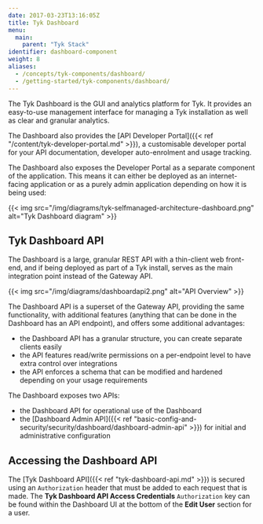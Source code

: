 ```yaml
---
date: 2017-03-23T13:16:05Z
title: Tyk Dashboard
menu:
  main:
    parent: "Tyk Stack"
identifier: dashboard-component
weight: 8 
aliases:
  - /concepts/tyk-components/dashboard/
  - /getting-started/tyk-components/dashboard/
---
```


The Tyk Dashboard is the GUI and analytics platform for Tyk. It provides an easy-to-use management interface for managing a Tyk installation as well as clear and granular analytics.

The Dashboard also provides the [API Developer Portal]({{< ref "/content/tyk-developer-portal.md" >}}), a customisable developer portal for your API documentation, developer auto-enrolment and usage tracking.

The Dashboard also exposes the Developer Portal as a separate component of the application. This means it can either be deployed as an internet-facing application or as a purely admin application depending on how it is being used:

{{< img src="/img/diagrams/tyk-selfmanaged-architecture-dashboard.png" alt="Tyk Dashboard diagram" >}}

## Tyk Dashboard API
The Dashboard is a large, granular REST API with a thin-client web front-end, and if being deployed as part of a Tyk install, serves as the main integration point instead of the Gateway API.

{{< img src="/img/diagrams/dashboardapi2.png" alt="API Overview" >}}

The Dashboard API is a superset of the Gateway API, providing the same functionality, with additional features (anything that can be done in the Dashboard has an API endpoint), and offers some additional advantages:
 - the Dashboard API has a granular structure, you can create separate clients easily
 - the API features read/write permissions on a per-endpoint level to have extra control over integrations
 - the API enforces a schema that can be modified and hardened depending on your usage requirements

The Dashboard exposes two APIs:
 - the Dashboard API for operational use of the Dashboard
 - the [Dashboard Admin API]({{< ref "basic-config-and-security/security/dashboard/dashboard-admin-api" >}}) for initial and administrative configuration

## Accessing the Dashboard API
The [Tyk Dashboard API]({{< ref "tyk-dashboard-api.md" >}}) is secured using an `Authorization` header that must be added to each request that is made. The **Tyk Dashboard API Access Credentials** `Authorization` key can be found within the Dashboard UI at the bottom of the **Edit User** section for a user.
